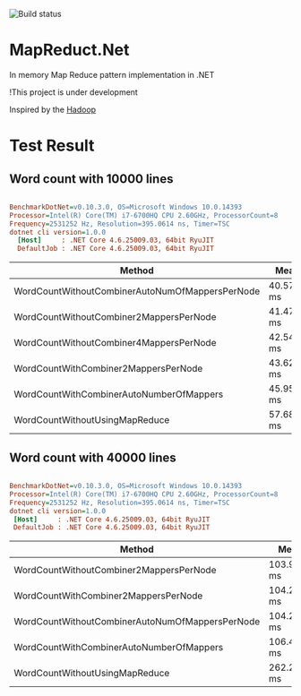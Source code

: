 ![Build status](https://ci.appveyor.com/api/projects/status/uce7en2777724aaj?svg=true) 

# MapReduct.Net
In memory Map Reduce pattern implementation in .NET

!This project is under development

Inspired by the [Hadoop](http://http://hadoop.apache.org/)


# Test Result
## Word count with 10000 lines
``` ini

BenchmarkDotNet=v0.10.3.0, OS=Microsoft Windows 10.0.14393
Processor=Intel(R) Core(TM) i7-6700HQ CPU 2.60GHz, ProcessorCount=8
Frequency=2531252 Hz, Resolution=395.0614 ns, Timer=TSC
dotnet cli version=1.0.0
  [Host]     : .NET Core 4.6.25009.03, 64bit RyuJIT
  DefaultJob : .NET Core 4.6.25009.03, 64bit RyuJIT


```
 |                                          Method |       Mean |    StdErr |    StdDev |     Median | Rank |
 |------------------------------------------------ |----------- |---------- |---------- |----------- |----- |
 | WordCountWithoutCombinerAutoNumOfMappersPerNode | 40.5753 ms | 0.1591 ms | 0.5955 ms | 40.6124 ms |    1 |
 |         WordCountWithoutCombiner2MappersPerNode | 41.4730 ms | 0.3929 ms | 1.6670 ms | 41.2759 ms |    2 |
 |         WordCountWithoutCombiner4MappersPerNode | 42.5474 ms | 0.4869 ms | 2.0656 ms | 42.3984 ms |    2 |
 |            WordCountWithCombiner2MappersPerNode | 43.6283 ms | 0.5897 ms | 3.4384 ms | 42.4156 ms |    2 |
 |        WordCountWithCombinerAutoNumberOfMappers | 45.9555 ms | 0.7056 ms | 6.9130 ms | 43.3155 ms |    3 |
 |                  WordCountWithoutUsingMapReduce | 57.6846 ms | 0.5647 ms | 2.7080 ms | 56.3294 ms |    4 |

 
 
## Word count with 40000 lines
 
 ``` ini

BenchmarkDotNet=v0.10.3.0, OS=Microsoft Windows 10.0.14393
Processor=Intel(R) Core(TM) i7-6700HQ CPU 2.60GHz, ProcessorCount=8
Frequency=2531252 Hz, Resolution=395.0614 ns, Timer=TSC
dotnet cli version=1.0.0
  [Host]     : .NET Core 4.6.25009.03, 64bit RyuJIT
  DefaultJob : .NET Core 4.6.25009.03, 64bit RyuJIT


```
 |                                          Method |        Mean |     StdDev | Rank |
 |------------------------------------------------ |------------ |----------- |----- |
 |         WordCountWithoutCombiner2MappersPerNode | 103.9832 ms |  2.6470 ms |    1 |
 |            WordCountWithCombiner2MappersPerNode | 104.2379 ms |  1.3473 ms |    1 |
 | WordCountWithoutCombinerAutoNumOfMappersPerNode | 104.2735 ms |  2.7285 ms |    1 |
 |        WordCountWithCombinerAutoNumberOfMappers | 106.4188 ms |  4.0604 ms |    1 |
 |                  WordCountWithoutUsingMapReduce | 262.2894 ms | 11.2371 ms |    2 |
